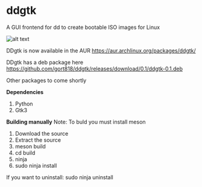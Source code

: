 # ddgtk
A GUI frontend for dd to create bootable ISO images for Linux



![alt text](https://i.imgur.com/5bfLU59.png)

DDgtk is now available in the AUR https://aur.archlinux.org/packages/ddgtk/

DDgtk has a deb package here https://github.com/gort818/ddgtk/releases/download/0.1/ddgtk-0.1.deb

Other packages to come shortly

<b>Dependencies</b>
  1. Python
  2. Gtk3


<b>Building manually</b>
Note: To buld you must install meson
  1. Download the source
  2. Extract the source
  3. meson build
  4. cd build
  5. ninja
  6. sudo ninja install
  
  
If you want to uninstall:
     sudo ninja uninstall
     
